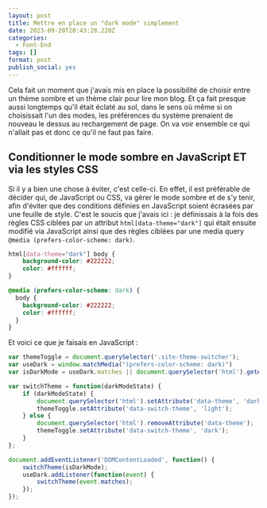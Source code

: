 ```yaml
---
layout: post
title: Mettre en place un "dark mode" simplement
date: 2023-09-20T20:43:28.220Z
categories:
  - Font-End
tags: []
format: post
publish_social: yes
---
```

Cela fait un moment que j'avais mis en place la possibilité de choisir entre un thème sombre et un thème clair pour lire mon blog. Et ça fait presque aussi longtemps qu'il était éclaté au sol, dans le sens où même si on choisissait l'un des modes, les préférences du système prenaient de nouveau le dessus au rechargement de page. On va voir ensemble ce qui n'allait pas et donc ce qu'il ne faut pas faire.<!--more-->

## Conditionner le mode sombre en JavaScript ET via les styles CSS

Si il y a bien une chose à éviter, c'est celle-ci. En effet, il est préférable de décider qui, de JavaScript ou CSS, va gérer le mode sombre et de s'y tenir, afin d'éviter que des conditions définies en JavaScript soient écrasées par une feuille de style. C'est le soucis que j'avais ici : je définissais à la fois des règles CSS ciblées par un attribut `html[data-theme="dark"]` qui était ensuite modifié via JavaScript ainsi que des règles ciblées par une media query `@media (prefers-color-scheme: dark)`.

```css
html[data-theme="dark"] body {
    background-color: #222222;
    color: #ffffff;
}

@media (prefers-color-scheme: dark) {
  body {
    background-color: #222222;
    color: #ffffff;
  }
}
```

Et voici ce que je faisais en JavaScript :

```javascript
var themeToggle = document.querySelector('.site-theme-switcher');
var useDark = window.matchMedia("(prefers-color-scheme: dark)")
var isDarkMode = useDark.matches || document.querySelector('html').getAttribute('data-theme') === "dark";

var switchTheme = function(darkModeState) {
	if (darkModeState) {
		document.querySelector('html').setAttribute('data-theme', 'dark');
		themeToggle.setAttribute('data-switch-theme', 'light');
	} else {
		document.querySelector('html').removeAttribute('data-theme');
		themeToggle.setAttribute('data-switch-theme', 'dark');
	}
};

document.addEventListener('DOMContentLoaded', function() {
	switchTheme(isDarkMode);
	useDark.addListener(function(event) {
		switchTheme(event.matches);
	});
});
```